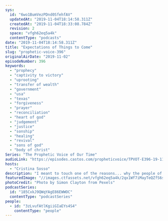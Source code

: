 ```yaml
---
sys:
  id: "6wo1BumVezPDnd0SfehfAV"
  updatedAt: "2019-11-04T18:14:58.311Z"
  createdAt: "2019-11-04T18:33:08.784Z"
  revision: 2
  space: "vfgh62eq5a4k"
  contentType: "podcasts"
date: "2019-11-04T18:14:58.311Z"
title: "Expectations of Things to Come"
slug: "prophetic-voice-396"
originalAirDate: "2019-11-02"
episodeNumber: 396
keywords:
  - "prophecy"
  - "captivity to victory"
  - "uprooting"
  - "transfer of wealth"
  - "government"
  - "usa"
  - "texas"
  - "forgiveness"
  - "prayer"
  - "reconciliation"
  - "heart of god"
  - "judgement"
  - "justice"
  - "sonship"
  - "healing"
  - "revival"
  - "sons of god"
  - "body of christ"
Series: "The Prophetic Voice of Our Time"
audioLink: "https://episodes.castos.com/propheticvoice/TPVOT-E396-19-11-02-03-Expectations-of-Things-to-Come.mp3"
hosts:
  - "Cristina Sosso"
description: "I meant to touch one of the reasons... why the people of God are taken captive, why they cannot move about, why things are not manifesting. But I want to share with you the prophecies and visions I got while in a time of prayer so that you know what to expect. First, expect to see justice being served or rendered in our government...\n"
featuredImage: "//images.ctfassets.net/vfgh62eq5a4k/2qx1Wf7iMayTeQZfS6sZH7/9249d6f338a63b966c03979212df7cce/cliff-coast-dark-sky-dawn-3031075.jpg"
photoCredit: "Photo by Simon Clayton from Pexels"
podcastSeries:
  id: "185CxkJ9QWqYAgE86EWWOC"
  contentType: "podcastSeries"
people:
  - id: "3zLvufAtlKgiiGIaEYs4S4"
    contentType: "people"
---
```

